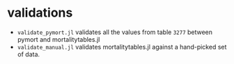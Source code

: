 # validations

* `validate_pymort.jl` validates all the values from table `3277` between pymort and mortalitytables.jl
* `validate_manual.jl` validates mortalitytables.jl against a hand-picked set of data.
